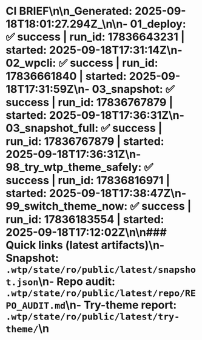 # CI BRIEF\n\n_Generated: 2025-09-18T18:01:27.294Z_\n\n- **01_deploy**: ✅ success  |  run_id: 17836643231  |  started: 2025-09-18T17:31:14Z\n- **02_wpcli**: ✅ success  |  run_id: 17836661840  |  started: 2025-09-18T17:31:59Z\n- **03_snapshot**: ✅ success  |  run_id: 17836767879  |  started: 2025-09-18T17:36:31Z\n- **03_snapshot_full**: ✅ success  |  run_id: 17836767879  |  started: 2025-09-18T17:36:31Z\n- **98_try_wtp_theme_safely**: ✅ success  |  run_id: 17836816971  |  started: 2025-09-18T17:38:47Z\n- **99_switch_theme_now**: ✅ success  |  run_id: 17836183554  |  started: 2025-09-18T17:12:02Z\n\n### Quick links (latest artifacts)\n- Snapshot: `.wtp/state/ro/public/latest/snapshot.json`\n- Repo audit: `.wtp/state/ro/public/latest/repo/REPO_AUDIT.md`\n- Try-theme report: `.wtp/state/ro/public/latest/try-theme/`\n